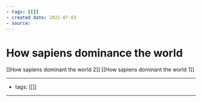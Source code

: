 ```yaml
---
- tags: [[]]
- created date: 2022-07-03
- source: 
---
```


# How sapiens dominance the world
[[How sapiens dominant the world 2]]
[[How sapiens dominant the world 1]]

---
- tags: [[]]
---